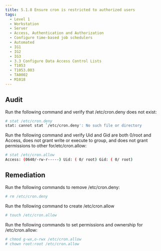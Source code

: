```yaml
---
title: 5.1.8 Ensure cron is restricted to authorized users
tags:
  - Level 1
  - Workstation
  - Server
  - Access, Authentication and Authorization
  - Configure time-based job schedulers
  - Automated
  - IG1
  - IG2
  - IG3
  - 3.3 Configure Data Access Control Lists
  - T1053
  - T1053.003
  - TA0002
  - M1018
---
```


## Audit
Run the following command and verify that /etc/cron.deny does not exist:
```bash
# stat /etc/cron.deny
stat: cannot stat `/etc/cron.deny': No such file or directory
```

Run the following command and verify Uid and Gid are both 0/root and Access, does not grant write or execute to group, and does not grant permissions to other
for/etc/cron.allow:
```bash
# stat /etc/cron.allow
Access: (0640/-rw-r-----) Uid: ( 0/ root) Gid: ( 0/ root)
```

## Remediation
Run the following commands to remove /etc/cron.deny:
```bash
# rm /etc/cron.deny
```

Run the following command to create /etc/cron.allow
```bash
# touch /etc/cron.allow
```

Run the following commands to set permissions and ownership for /etc/cron.allow:
```bash
# chmod g-wx,o-rwx /etc/cron.allow
# chown root:root /etc/cron.allow
```
